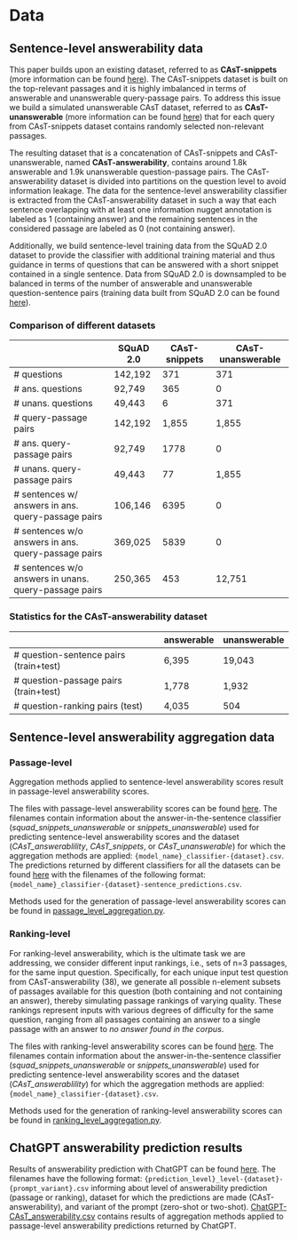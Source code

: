 # Data

## Sentence-level answerability data

This paper builds upon an existing dataset, referred to as **CAsT-snippets** (more information can be found [here](CAsT-snippets/README.md)). The CAsT-snippets dataset is built on the top-relevant passages and it is highly imbalanced in terms of answerable and unanswerable query-passage pairs. To address this issue we build a simulated unanswerable CAsT dataset, referred to as **CAsT-unanswerable** (more information can be found [here](CAsT-unanswerable/README.md)) that for each query from CAsT-snippets dataset contains randomly selected non-relevant passages. 

The resulting dataset that is a concatenation of CAsT-snippets and CAsT-unanswerable, named **CAsT-answerability**, contains around 1.8k answerable and 1.9k unanswerable question-passage pairs. The CAsT-answerability dataset is divided into partitions on the question level to avoid information leakage. The data for the sentence-level answerability classifier is extracted from the CAsT-answerability dataset in such a way that each sentence overlapping with at least one information nugget annotation is labeled as 1 (containing answer) and the remaining sentences in the considered passage are labeled as 0 (not containing answer).

Additionally, we build sentence-level training data from the SQuAD 2.0 dataset to provide the classifier with additional training material and thus guidance in terms of questions that can be answered with a short snippet contained in a single sentence. Data from SQuAD 2.0 is downsampled to be balanced in terms of the number of answerable and unanswerable question-sentence pairs (training data built from SQuAD 2.0 can be found [here](SQuAD-2/training_data.csv)).

### Comparison of different datasets

|  | SQuAD 2.0 | CAsT-snippets | CAsT-unanswerable |
|---|---|---|---|
| # questions | 142,192 | 371 | 371 |
| # ans. questions | 92,749 | 365 | 0 |
| # unans. questions | 49,443 | 6 | 371 |
| # query-passage pairs | 142,192 | 1,855 | 1,855 |
| # ans. query-passage pairs | 92,749 | 1778 | 0 |
| # unans. query-passage pairs | 49,443 | 77 | 1,855 |
| # sentences w/ answers in ans. query-passage pairs | 106,146 | 6395 | 0 |
| # sentences w/o answers in ans. query-passage pairs | 369,025 | 5839 | 0 |
| # sentences w/o answers in unans. query-passage pairs | 250,365 | 453 | 12,751 |


### Statistics for the CAsT-answerability dataset
 
|  | answerable | unanswerable |
|---|---|---|
| # question-sentence pairs (train+test) | 6,395 | 19,043 |
| # question-passage pairs (train+test) | 1,778 | 1,932 |
| # question-ranking pairs (test) | 4,035 | 504 |

## Sentence-level answerability aggregation data

### Passage-level

Aggregation methods applied to sentence-level answerability scores result in passage-level answerability scores.

The files with passage-level answerability scores can be found [here](aggregation_results/max_mean/passage/). The filenames contain information about the answer-in-the-sentence classifier (_squad_snippets_unanswerable_ or _snippets_unanswerable_) used for predicting sentence-level answerability scores and the dataset (_CAsT_answerablility_, _CAsT_snippets_, or _CAsT_unanswerable_) for which the aggregation methods are applied: `{model_name}_classifier-{dataset}.csv`. The predictions returned by different classifiers for all the datasets can be found [here](aggregation_results/) with the filenames of the following format: `{model_name}_classifier-{dataset}-sentence_predictions.csv`.

Methods used for the generation of passage-level answerability scores can be found in [passage_level_aggregation.py](../answerability_prediction/answerability_aggregation/passage_level_aggregation.py). 


### Ranking-level

For ranking-level answerability, which is the ultimate task we are addressing, we consider different input rankings, i.e., sets of n=3 passages, for the same input question. Specifically, for each unique input test question from CAsT-answerability (38), we generate all possible n-element subsets of passages available for this question (both containing and not containing an answer), thereby simulating passage rankings of varying quality. These rankings represent inputs with various degrees of difficulty for the same question, ranging from all passages containing an answer to a single passage with an answer to _no answer found in the corpus_.

The files with ranking-level answerability scores can be found [here](aggregation_results/max_mean/ranking/). The filenames contain information about the answer-in-the-sentence classifier (_squad_snippets_unanswerable_ or _snippets_unanswerable_) used for predicting sentence-level answerability scores and the dataset (_CAsT_answerablility_) for which the aggregation methods are applied: `{model_name}_classifier-{dataset}.csv`.

Methods used for the generation of ranking-level answerability scores can be found in [ranking_level_aggregation.py](../answerability_prediction/answerability_aggregation/ranking_level_aggregation.py). 


## ChatGPT answerability prediction results

Results of answerability prediction with ChatGPT can be found [here](/aggregation_results/chatgpt/). The filenames have the following format: `{prediction_level}_level-{dataset}-{prompt_variant}.csv` informing about level of answerability prediction (passage or ranking), dataset for which the predictions are made (CAsT-answerability), and variant of the prompt (zero-shot or two-shot). [ChatGPT-CAsT_answerability.csv](/aggregation_results/max_mean/ranking/ChatGPT-CAsT_answerability.csv) contains results of aggregation methods applied to passage-level answerability predictions returned by ChatGPT.